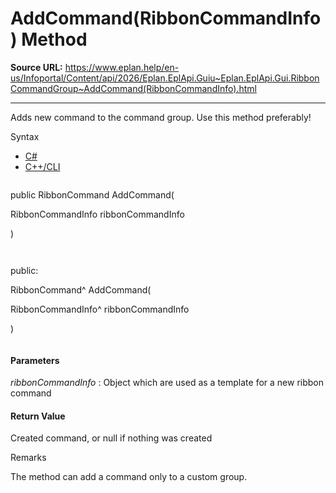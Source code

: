 # AddCommand(RibbonCommandInfo) Method

**Source URL:** https://www.eplan.help/en-us/Infoportal/Content/api/2026/Eplan.EplApi.Guiu~Eplan.EplApi.Gui.RibbonCommandGroup~AddCommand(RibbonCommandInfo).html

---

Adds new command to the command group. Use this method preferably!

Syntax

- [C#](#i-syntax-CS)
- [C++/CLI](#i-syntax-CPP2005)

```
```
public RibbonCommand AddCommand( 

   RibbonCommandInfo ribbonCommandInfo

)
```
```

```
```
public:

RibbonCommand^ AddCommand( 

   RibbonCommandInfo^ ribbonCommandInfo

)
```
```

#### Parameters

*ribbonCommandInfo*
:   Object which are used as a template for a new ribbon command

#### Return Value

Created command, or null if nothing was created

Remarks

The method can add a command only to a custom group.
